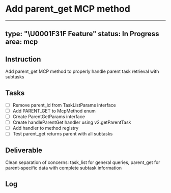 # Add parent_get MCP method

---
type: "\U0001F31F Feature"
status: In Progress
area: mcp
---


## Instruction
Add parent_get MCP method to properly handle parent task retrieval with subtasks

## Tasks
- [ ] Remove parent_id from TaskListParams interface
- [ ] Add PARENT_GET to McpMethod enum
- [ ] Create ParentGetParams interface
- [ ] Create handleParentGet handler using v2.getParentTask
- [ ] Add handler to method registry
- [ ] Test parent_get returns parent with all subtasks

## Deliverable
Clean separation of concerns: task_list for general queries, parent_get for parent-specific data with complete subtask information

## Log
